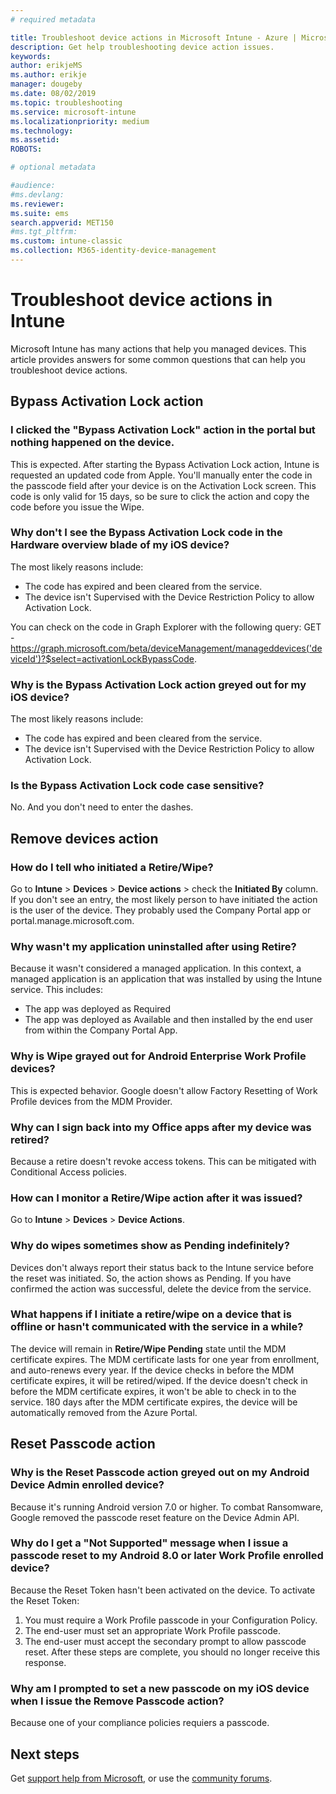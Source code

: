 ```yaml
---
# required metadata

title: Troubleshoot device actions in Microsoft Intune - Azure | Microsoft Docs
description: Get help troubleshooting device action issues.
keywords:
author: erikjeMS
ms.author: erikje
manager: dougeby
ms.date: 08/02/2019
ms.topic: troubleshooting
ms.service: microsoft-intune
ms.localizationpriority: medium
ms.technology:
ms.assetid: 
ROBOTS:

# optional metadata

#audience:
#ms.devlang:
ms.reviewer:
ms.suite: ems
search.appverid: MET150
#ms.tgt_pltfrm:
ms.custom: intune-classic
ms.collection: M365-identity-device-management
---
```


# Troubleshoot device actions in Intune

Microsoft Intune has many actions that help you managed devices. This article provides answers for some common questions that can help you troubleshoot device actions.

## Bypass Activation Lock action

### I clicked the "Bypass Activation Lock" action in the portal but nothing happened on the device.
This is expected. After starting the Bypass Activation Lock action, Intune is requested an updated code from Apple. You'll manually enter the code in the passcode field after your device is on the Activation Lock screen. This code is only valid for 15 days, so be sure to click the action and copy the code before you issue the Wipe.

### Why don't I see the Bypass Activation Lock code in the Hardware overview blade of my iOS device?
The most likely reasons include:
- The code has expired and been cleared from the service.
- The device isn't Supervised with the Device Restriction Policy to allow Activation Lock.

You can check on the code in Graph Explorer with the following query: GET - https://graph.microsoft.com/beta/deviceManagement/manageddevices('deviceId')?$select=activationLockBypassCode.

### Why is the Bypass Activation Lock action greyed out for my iOS device?
The most likely reasons include: 
- The code has expired and been cleared from the service.
- The device isn't Supervised with the Device Restriction Policy to allow Activation Lock.

### Is the Bypass Activation Lock code case sensitive?
No. And you don't need to enter the dashes.

## Remove devices action

### How do I tell who initiated a Retire/Wipe?
Go to **Intune** > **Devices** > **Device actions** > check the **Initiated By** column.
If you don't see an entry, the most likely person to have initiated the action is the user of the device. They probably used the Company Portal app or portal.manage.microsoft.com.

### Why wasn't my application uninstalled after using Retire?
Because it wasn't considered a managed application. In this context, a managed application is an application that was installed by using the Intune service. This includes:
- The app was deployed as Required
- The app was deployed as Available and then installed by the end user from within the Company Portal App.

### Why is Wipe grayed out for Android Enterprise Work Profile devices?
This is expected behavior. Google doesn't allow Factory Resetting of Work Profile devices from the MDM Provider.

### Why can I sign back into my Office apps after my device was retired?
Because a retire doesn't revoke access tokens. This can be mitigated with Conditional Access policies.

### How can I monitor a Retire/Wipe action after it was issued?
Go to **Intune** > **Devices** > **Device Actions**.

### Why do wipes sometimes show as Pending indefinitely?
Devices don't always report their status back to the Intune service before the reset was initiated. So, the action shows as Pending. If you have confirmed the action was successful, delete the device from the service.

### What happens if I initiate a retire/wipe on a device that is offline or hasn't communicated with the service in a while?
The device will remain in **Retire/Wipe Pending** state until the MDM certificate expires. The MDM certificate lasts for one year from enrollment, and auto-renews every year. If the device checks in before the MDM certificate expires, it will be retired/wiped. If the device doesn't check in before the MDM certificate expires, it won't be able to check in to the service. 180 days after the MDM certificate expires, the device will be automatically removed from the Azure Portal.


## Reset Passcode action

### Why is the Reset Passcode action greyed out on my Android Device Admin enrolled device?
Because it's running Android version 7.0 or higher. To combat Ransomware, Google removed the  passcode reset feature on the Device Admin API.

### Why do I get a "Not Supported" message when I issue a passcode reset to my Android 8.0 or later Work Profile enrolled device?
Because the Reset Token hasn't been activated on the device. To activate the Reset Token:
1. You must require a Work Profile passcode in your Configuration Policy.
2. The end-user must set an appropriate Work Profile passcode.
3. The end-user must accept the secondary prompt to allow passcode reset.
After these steps are complete, you should no longer receive this response.

### Why am I prompted to set a new passcode on my iOS device when I issue the Remove Passcode action?
Because one of your compliance policies requiers a passcode.

## Next steps

Get [support help from Microsoft](get-support.md), or use the [community forums](https://social.technet.microsoft.com/Forums/en-US/home?category=microsoftintune).
